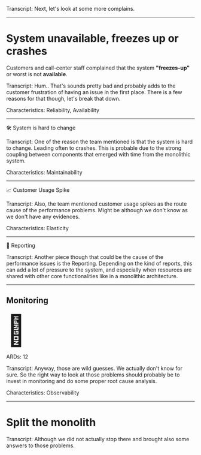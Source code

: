 Transcript:
Next, let's look at some more complains.

---
# System unavailable, freezes up or crashes

Customers and call-center staff complained that the system **"freezes-up"** or worst is not **available**.

Transcript:
Hum.. That's sounds pretty bad and probably adds to the customer frustration of having an issue in the first place.
There is a few reasons for that though, let's break that down.

Characteristics: Reliability, Availability

---

🛠 System is hard to change

Transcript:
One of the reason the team mentioned is that the system is hard to change. Leading often to crashes. This is probable due to the strong coupling between components that emerged with time from the monolithic system.

Characteristics: Maintainability

---

📈 Customer Usage Spike

Transcript:
Also, the team mentioned customer usage spikes as the route cause of the performance problems. Might be although we don't know as we don't have any evidences.

Characteristics: Elasticity

---

📝 Reporting

Transcript:
Another piece though that could be the cause of the performance issues is the Reporting. Depending on the kind of reports, this can add a lot of pressure to the system, and especially when resources are shared with other core functionalities like in a monolithic architecture. 

---

## Monitoring

<span style="font-size: 80px">🧐</span>

ARDs: 12

Transcript:
Anyway, those are wild guesses. We actually don't know for sure. So the right way to look at those problems should probably be to invest in monitoring and do some proper root cause analysis.

Characteristics: Observability

---

# Split the monolith

Transcript:
Although we did not actually stop there and brought also some answers to those problems.
